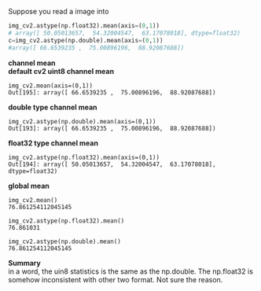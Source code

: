 Suppose you read a image into 
```python
img_cv2.astype(np.float32).mean(axis=(0,1)) 
# array([ 50.05013657,  54.32004547,  63.17078018], dtype=float32)
c=img_cv2.astype(np.double).mean(axis=(0,1)) 
#array([ 66.6539235 ,  75.00896196,  88.92087688])
```

**channel mean**<br>
**default cv2 uint8 channel mean**
```
img_cv2.mean(axis=(0,1))
Out[195]: array([ 66.6539235 ,  75.00896196,  88.92087688])
```

**double type channel mean**
```
img_cv2.astype(np.double).mean(axis=(0,1)) 
Out[193]: array([ 66.6539235 ,  75.00896196,  88.92087688])
```

**float32 type channel mean**
```
img_cv2.astype(np.float32).mean(axis=(0,1)) 
Out[194]: array([ 50.05013657,  54.32004547,  63.17078018], dtype=float32)
```


**global mean**
```
img_cv2.mean()
76.861254112045145

img_cv2.astype(np.float32).mean() 
76.861031

img_cv2.astype(np.double).mean() 
76.861254112045145
```


**Summary**<br>
in a word, the uin8 statistics is the same as the np.double.   The np.float32 is somehow inconsistent with other two format. Not sure the reason.



